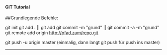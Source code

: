 #### GIT Tutorial


##Grundlegende Befehle:

git init
git add . || git add <filename>
git commit -m "grund" || git commit -a -m "grund"
git remote add origin http://pfad.zum/repo.git

git push -u origin master (einmalig, dann langt git push für push ins master)

---

